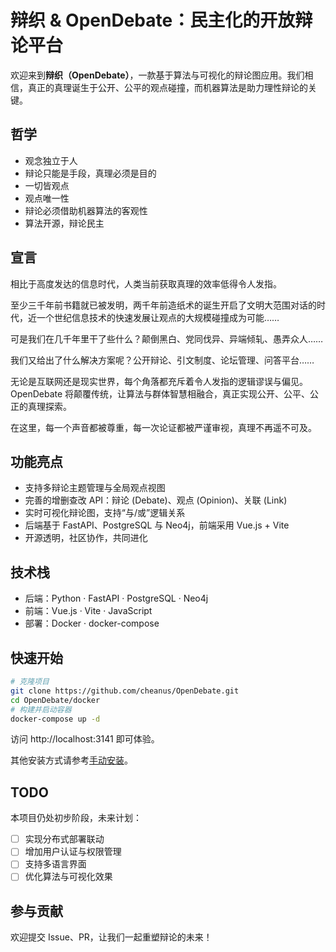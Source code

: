 # 辩织 & OpenDebate：民主化的开放辩论平台

欢迎来到**辩织（OpenDebate）**，一款基于算法与可视化的辩论图应用。我们相信，真正的真理诞生于公开、公平的观点碰撞，而机器算法是助力理性辩论的关键。

## 哲学

- 观念独立于人
- 辩论只能是手段，真理必须是目的
- 一切皆观点
- 观点唯一性
- 辩论必须借助机器算法的客观性
- 算法开源，辩论民主

## 宣言

相比于高度发达的信息时代，人类当前获取真理的效率低得令人发指。

至少三千年前书籍就已被发明，两千年前造纸术的诞生开启了文明大范围对话的时代，近一个世纪信息技术的快速发展让观点的大规模碰撞成为可能……

可是我们在几千年里干了些什么？颠倒黑白、党同伐异、异端倾轧、愚弄众人……

我们又给出了什么解决方案呢？公开辩论、引文制度、论坛管理、问答平台……

无论是互联网还是现实世界，每个角落都充斥着令人发指的逻辑谬误与偏见。OpenDebate 将颠覆传统，让算法与群体智慧相融合，真正实现公开、公平、公正的真理探索。

在这里，每一个声音都被尊重，每一次论证都被严谨审视，真理不再遥不可及。

## 功能亮点

- 支持多辩论主题管理与全局观点视图
- 完善的增删查改 API：辩论 (Debate)、观点 (Opinion)、关联 (Link)
- 实时可视化辩论图，支持“与/或”逻辑关系
- 后端基于 FastAPI、PostgreSQL 与 Neo4j，前端采用 Vue.js + Vite
- 开源透明，社区协作，共同进化

## 技术栈

- 后端：Python · FastAPI · PostgreSQL · Neo4j
- 前端：Vue.js · Vite · JavaScript
- 部署：Docker · docker-compose

## 快速开始

```bash
# 克隆项目
git clone https://github.com/cheanus/OpenDebate.git
cd OpenDebate/docker
# 构建并启动容器
docker-compose up -d
```

访问 http://localhost:3141 即可体验。

其他安装方式请参考[手动安装](docs/man_install.md)。

## TODO

本项目仍处初步阶段，未来计划：

- [ ] 实现分布式部署联动
- [ ] 增加用户认证与权限管理
- [ ] 支持多语言界面
- [ ] 优化算法与可视化效果

## 参与贡献

欢迎提交 Issue、PR，让我们一起重塑辩论的未来！